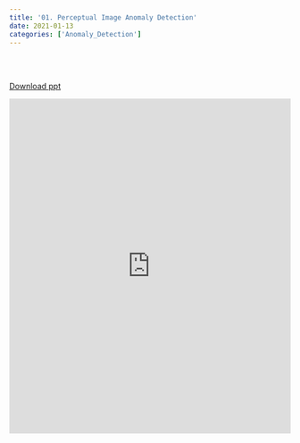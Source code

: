 ```yaml
---
title: '01. Perceptual Image Anomaly Detection'
date: 2021-01-13
categories: ['Anomaly_Detection']
---
```


<br><br>

[Download ppt](/ppt/1.pptx)

<center>
<iframe src="https://docs.google.com/presentation/d/e/2PACX-1vTND9zRTeoxIwSetXOx1LF1Lj1eKnaMWn7zxhKHtZtvmn46-6MhqJaTqJDu-ZCX4E3YPhyJuuJHNZE3/embed?start=false&loop=false&delayms=3000" frameborder="0" width="100%" height="600" allowfullscreen="true" mozallowfullscreen="true" webkitallowfullscreen="true" min-width="350px"></iframe>
</center>

<br>

<script src="https://utteranc.es/client.js"
        repo="RTOS-KGU/RTOS-utterances-comment"
        issue-term="pathname"
        label="Comment"
        theme="github-light"
        crossorigin="anonymous"
        async>
</script>